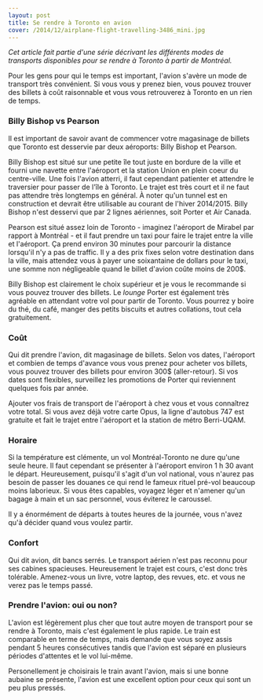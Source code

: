 ```yaml
---
layout: post
title: Se rendre à Toronto en avion
cover: /2014/12/airplane-flight-travelling-3486_mini.jpg
---
```


_Cet article fait partie d'une série décrivant les différents modes de transports disponibles pour se rendre à Toronto à partir de Montréal._

Pour les gens pour qui le temps est important, l'avion s'avère un mode de transport très convénient. Si vous vous y prenez bien, vous pouvez trouver des billets à coût raisonnable et vous vous retrouverez à Toronto en un rien de temps.

### Billy Bishop vs Pearson

Il est important de savoir avant de commencer votre magasinage de billets que Toronto est desservie par deux aéroports: Billy Bishop et Pearson.

Billy Bishop est situé sur une petite île tout juste en bordure de la ville et fourni une navette entre l'aéroport et la station Union en plein coeur du centre-ville. Une fois l'avion atterri, il faut cependant patienter et attendre le traversier pour passer de l'île à Toronto. Le trajet est très court et il ne faut pas attendre très longtemps en général. À noter qu'un tunnel est en construction et devrait être utilisable au courant de l'hiver 2014/2015. Billy Bishop n'est desservi que par 2 lignes aériennes, soit Porter et Air Canada.

Pearson est situé assez loin de Toronto - imaginez l'aéroport de Mirabel par rapport à Montréal - et il faut prendre un taxi pour faire le trajet entre la ville et l'aéroport. Ça prend environ 30 minutes pour parcourir la distance lorsqu'il n'y a pas de traffic. Il y a des prix fixes selon votre destination dans la ville, mais attendez vous à payer une soixantaine de dollars pour le taxi, une somme non négligeable quand le billet d'avion coûte moins de 200$.

Billy Bishop est clairement le choix supérieur et je vous le recommande si vous pouvez trouver des billets. Le _lounge_ Porter est également très agréable en attendant votre vol pour partir de Toronto. Vous pourrez y boire du thé, du café, manger des petits biscuits et autres collations, tout cela gratuitement.

### Coût

Qui dit prendre l'avion, dit magasinage de billets. Selon vos dates, l'aéroport et combien de temps d'avance vous vous prenez pour acheter vos billets, vous pouvez trouver des billets pour environ 300$ (aller-retour). Si vos dates sont flexibles, surveillez les promotions de Porter qui reviennent quelques fois par année.

Ajouter vos frais de transport de l'aéroport à chez vous et vous connaîtrez votre total. Si vous avez déjà votre carte Opus, la ligne d'autobus 747 est gratuite et fait le trajet entre l'aéroport et la station de métro Berri-UQAM.

### Horaire

Si la température est clémente, un vol Montréal-Toronto ne dure qu'une seule heure. Il faut cependant se présenter à l'aéroport environ 1 h 30 avant le départ. Heureusement, puisqu'il s'agit d'un vol national, vous n'aurez pas besoin de passer les douanes ce qui rend le fameux rituel pré-vol beaucoup moins laborieux. Si vous êtes capables, voyagez léger et n'amener qu'un bagage à main et un sac personnel, vous éviterez le caroussel.

Il y a énormément de départs à toutes heures de la journée, vous n'avez qu'à décider quand vous voulez partir.

### Confort

Qui dit avion, dit bancs serrés. Le transport aérien n'est pas reconnu pour ses cabines spacieuses. Heureusement le trajet est cours, c'est donc très tolérable. Amenez-vous un livre, votre laptop, des revues, etc. et vous ne verez pas le temps passé.

### Prendre l'avion: oui ou non?

L'avion est légèrement plus cher que tout autre moyen de transport pour se rendre à Toronto, mais c'est également le plus rapide. Le train est comparable en terme de temps, mais demande que vous soyez assis pendant 5 heures consécutives tandis que l'avion est séparé en plusieurs périodes d'attentes et le vol lui-même.

Personellement je choisirais le train avant l'avion, mais si une bonne aubaine se présente, l'avion est une excellent option pour ceux qui sont un peu plus pressés.
